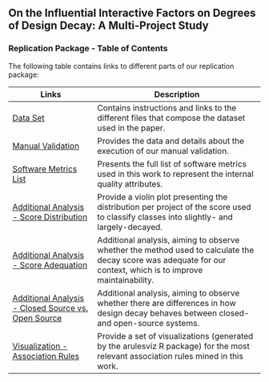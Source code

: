 ## On the Influential Interactive Factors on Degrees of Design Decay: A Multi-Project Study

### Replication Package - Table of Contents

The following table contains links to different parts of our replication package:

| Links        | Description 
| - | - |
| [Data Set](https://opus-research.github.io/decay_factors_replication/replicationpackage.html) | Contains instructions and links to the different files that compose the dataset used in the paper. |
| [Manual Validation](https://opus-research.github.io/decay_factors_replication/manualvalidation.html) | Provides the data and details about the execution of our manual validation. |
| [Software Metrics List](https://opus-research.github.io/decay_factors_replication/softwaremetrics.html) | Presents the full list of software metrics used in this work to represent the internal quality attributes. |
| [Additional Analysis - Score Distribution](https://opus-research.github.io/decay_factors_replication/visualization_score.html) | Provide a violin plot presenting the distribution per project of the score used to classify classes into slightly- and largely-decayed.|
| [Additional Analysis - Score Adequation](https://opus-research.github.io/decay_factors_replication/score_adequation.html) | Additional analysis, aiming to observe whether the method used to calculate the decay score was adequate for our context, which is to improve maintainability.|
| [Additional Analysis - Closed Source vs. Open Source](https://opus-research.github.io/decay_factors_replication/closed_open.html) | Additional analysis, aiming to observe whether there are differences in how design decay behaves between closed- and open-source systems.
| [Visualization - Association Rules](https://opus-research.github.io/decay_factors_replication/visualization_rules.html) | Provide a set of visualizations (generated by the arulesviz R package) for the most relevant association rules mined in this work.|